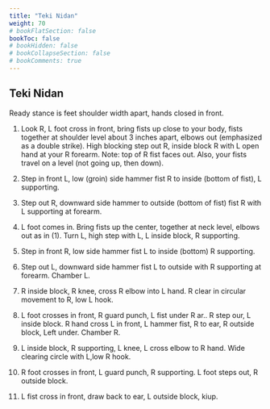 ```yaml
---
title: "Teki Nidan"
weight: 70
# bookFlatSection: false
bookToc: false
# bookHidden: false
# bookCollapseSection: false
# bookComments: true
---
```

## Teki Nidan
Ready stance is feet shoulder width apart, hands closed in front.

1.  Look R, L foot cross in front, bring fists up close to 
your body, fists together at shoulder level about 3 inches 
apart, elbows out (emphasized as a double strike). High 
blocking step out R, inside block R with L open hand at your R forearm. 
Note: top of R fist faces out. Also, your fists travel on a level (not going up, then down).

2. Step in front L, low (groin) side hammer fist R to inside (bottom 
of fist), L supporting.

3. Step out R, downward side hammer to outside (bottom of fist) fist R with L 
supporting at forearm.

4. L foot comes in. Bring fists up the center, together at 
neck level, elbows out as in (1).  Turn L, high step with L, L inside block,
R supporting. 

5. Step in front R, low side hammer fist L to inside (bottom) 
R supporting. 

6. Step out L, downward side hammer fist L to outside with R supporting at forearm.
Chamber L. 

7. R inside block, R knee, cross R elbow into L hand. 
R clear in circular movement to R, low L hook.

8. L foot crosses in front, R guard punch, L fist under R ar..
R step our, L inside block. R hand cross L in front, L hammer fist, R to ear,
R outside block, Left under. Chamber R.

9. L inside block, R supporting, L knee, L cross elbow to R hand. 
Wide clearing circle with L,low R hook. 

10. R foot crosses in front, L guard punch, R supporting. L foot steps out, R outside block.
  
11. L fist cross in front, draw back to ear, L outside block, kiup. 

